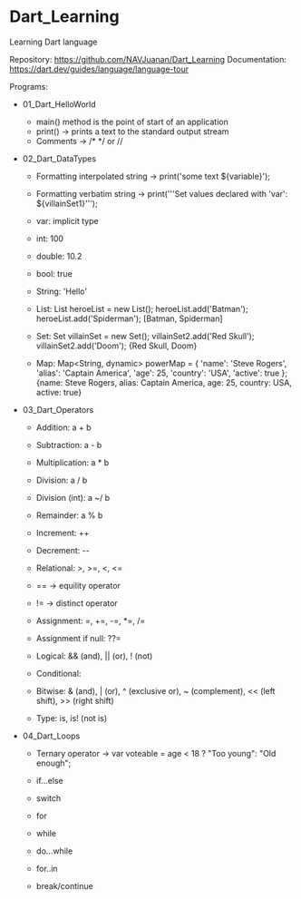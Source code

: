 # Dart_Learning
Learning Dart language


Repository: https://github.com/NAVJuanan/Dart_Learning
Documentation: https://dart.dev/guides/language/language-tour


Programs:


 - 01_Dart_HelloWorld

	- main() method is the point of start of an application
	- print() -> prints a text to the standard output stream
	- Comments -> /* */ or //


 - 02_Dart_DataTypes

 	- Formatting interpolated string -> print('some text ${variable}'); 
	- Formatting verbatim string -> print('''Set values declared with 'var': ${villainSet1}''');
	
	- var: implicit type

	- int: 100
	- double: 10.2
	- bool: true
	- String: 'Hello'

  	- List: List<String> heroeList = new List();
  			heroeList.add('Batman');
  			heroeList.add('Spiderman');
	[Batman, Spiderman]

  	- Set: Set<String> villainSet = new Set();
  			villainSet2.add('Red Skull');
  			villainSet2.add('Doom');
	{Red Skull, Doom}

	- Map: Map<String, dynamic> powerMap = {
    			'name': 'Steve Rogers',
    			'alias': 'Captain America',
    			'age': 25,
    			'country': 'USA',
    			'active': true
  			};
	{name: Steve Rogers, alias: Captain America, age: 25, country: USA, active: true}


 - 03_Dart_Operators

	- Addition:       a + b
	- Subtraction:    a - b
	- Multiplication: a * b
	- Division:       a / b
	- Division (int): a ~/ b
	- Remainder:      a % b

	- Increment: ++
	- Decrement: --

	- Relational: >, >=, <, <=

	- == -> equility operator
	- != -> distinct operator

	- Assignment: =, +=, -=, *=, /=
	- Assignment if null: ??=

	- Logical: && (and), || (or), ! (not)

	- Conditional:

	- Bitwise: & (and), | (or), ^ (exclusive or), ~ (complement), << (left shift), >> (right shift)

	- Type: is, is! (not is)


 - 04_Dart_Loops

	- Ternary operator -> var voteable = age < 18 ? "Too young": "Old enough";

	- if...else

	- switch

	- for	

	- while

	- do...while

	- for..in

	- break/continue
